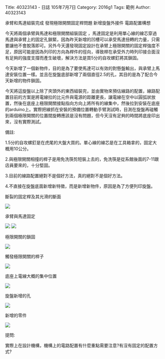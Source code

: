Title: 40323143 -  日誌  105年7月7日
Category: 2016g1
Tags: 範例
Author: 40323143

承臂和馬達組裝完成 發現極限開關固定桿問題 新增旋盤外接件 電路配置構想
<!-- PELICAN_END_SUMMARY -->

今天將兩個承臂與馬達和極限開關組裝固定 ，馬達固定是利用單心線的線芯穿過馬達與承臂上的固定孔鎖緊，因為昨天新增的凹槽可以承受馬達扭轉的力量，只需要讓他不會脫落即可。另外今天還發現固定設計在承臂上極限開關的固定桿強度不足，原因可能是因為列印的方向為桿件的徑向，導致桿在承受外力時列印接合面沒有足夠的強度支撐而產生破壞，解決方法是買5分的自攻螺釘將其鎖固。

今天新增了一個新物件，目的是為了要使馬達可以有效的對懸盤輸出，與承臂上馬達安裝位置一樣。並且在旋盤底部新增了兩個直徑2.5的孔，其目的是為了配合今天新增的物件鎖固。

今天將這旋盤以上除了夾頭外的東西組裝完，並由實物來預估線路的配置，線路配置目前的方案是將電線拉的比元件與電源的距離更長，讓電線在空中以圓弧狀放置，然後在底座上極限開關接點指向方向上將所有的線集中，然後拉到安裝在底座的arduino上。實際把線抓在安裝的預備位置轉動手臂測試時，目測在旋盤再碰觸到兩個極限開關的位置間旋轉應該是沒有問題，但今天沒有足夠的時間將底座印出來，沒有實際測試。


備註:

1.5分的自攻螺釘是在虎尾的大盤大買的。單心線的線芯是在工具箱拿的，固定大概用10公分。

2.與極限開關相撞的桿子是用免洗筷剪短裝上去的，免洗筷是從系館後面的7-11跟店員要來的，十分堅固。

3.目前的線路配置絕對不是個好方法，真的絕對不是個好方法。

4.不直接在旋盤底面新增新特徵，而是新增新物件，原因是為了方便列印旋盤。


斷裂的固定桿及其光滑的斷面

<img src="http://i.imgur.com/lRDKIzp.jpg">

承臂與馬達固定

<img src="http://i.imgur.com/4T1Z4rD.jpg">

<img src="http://i.imgur.com/08grS9t.jpg">

極限開關的鎖固

<img src="http://i.imgur.com/LzJqB6t.jpg">

觸發極限開關的桿子

<img src="http://i.imgur.com/WkMM6Wg.jpg">

底座上電線大概的集中位置

<img src="http://i.imgur.com/u3uzFJ6.png">

旋盤新增的孔

<img src="http://i.imgur.com/oYsv4NR.png">

新增的零件

<img src="http://i.imgur.com/YBxVUiq.png">


提問:

實際上在設計機構，機構上的電路配置有什麼重點需要注意?有沒有固定的配置方式?


